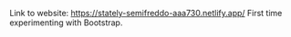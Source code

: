Link to website: https://stately-semifreddo-aaa730.netlify.app/
First time experimenting with Bootstrap.
